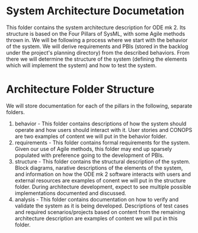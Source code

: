 # System Architecture Documetation
This folder contains the system architecture description for ODE mk 2.  Its structure is based on the Four Pillars of SysML, with some Agile methods thrown in.  We will be following a process where we start with the behavior of the system.  We will derive requirements and PBIs (stored in the backlog under the project's planning directory) from the described behaviors.  From there we will determine the structure of the system (defining the elements which will implement the system) and how to test the system.

# Architecture Folder Structure
We will store documentation for each of the pillars in the following, separate folders.

1. behavior - This folder contains descriptions of how the system should operate and how users should interact with it. User stories and CONOPS are two examples of content we will put in the behavior folder.
2. requirements - This folder contains formal requirements for the system.  Given our use of Agile methods, this folder may end up sparsely populated with preference going to the development of PBIs.
3. structure - This folder contains the structural description of the system.  Block diagrams, narative descriptions of the elements of the system, and information on how the ODE mk 2 software interacts with users and external resources are examples of conent we will put in the structure folder.  During architecture development, expect to see multiple possible implementations documented and discussed.
4. analysis - This folder contains documentation on how to verify and validate the system as it is being developed.  Descriptions of test cases and required scenarios/projects based on content from the remaining architecture description are examples of content we will put in this folder. 

